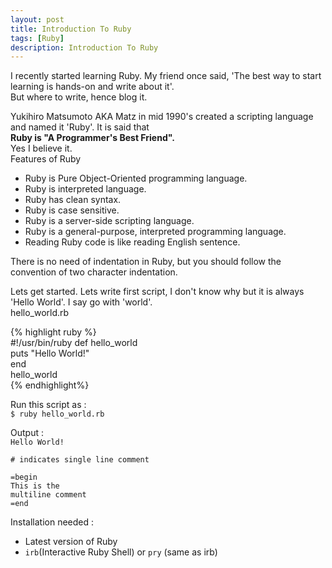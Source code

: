 ```yaml
---
layout: post
title: Introduction To Ruby
tags: [Ruby]
description: Introduction To Ruby
---
```


I recently started learning Ruby. My friend once said, 'The best way to start learning is hands-on and write about it'.  
But where to write, hence blog it.  

Yukihiro Matsumoto AKA Matz in mid 1990's created a scripting language and named it 'Ruby'.
It is said that  
**Ruby is "A Programmer's Best Friend".**  
Yes I believe it.  
Features of Ruby   

* Ruby is Pure Object-Oriented programming language.  
* Ruby is interpreted language.  
* Ruby has clean syntax.  
* Ruby is case sensitive.  
* Ruby is a server-side scripting language.  
* Ruby is a general-purpose, interpreted programming language.  
* Reading Ruby code is like reading English sentence.  

  
There is no need of indentation in Ruby, but you should follow the convention of two character indentation.  

Lets get started. Lets write first script, I don't know why but it is always 'Hello World'. I say go with 'world'.  
 hello_world.rb  

{% highlight ruby %}  
#!/usr/bin/ruby
def hello_world  
  puts "Hello World!"    
end      
hello_world  
{% endhighlight%}   

Run this script as :  
`$ ruby hello_world.rb`  

Output :   
``` Hello World!  ```

```
# indicates single line comment  
```  
```
=begin  
This is the   
multiline comment   
=end  
```   

Installation needed :  

* Latest version of Ruby  
* `irb`(Interactive Ruby Shell) or `pry` (same as irb)
